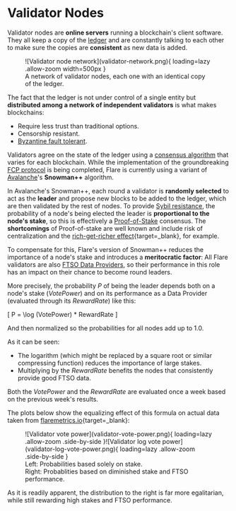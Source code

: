 # Validator Nodes

Validator nodes are **online servers** running a blockchain's client software. They all keep a copy of the [ledger](glossary.md#ledger) and are constantly talking to each other to make sure the copies are **consistent** as new data is added.

<figure markdown>
  ![Validator node network](validator-network.png){ loading=lazy .allow-zoom width=500px }
  <figcaption>A network of validator nodes, each one with an identical copy of the ledger.</figcaption>
</figure>

The fact that the ledger is not under control of a single entity but **distributed among a network of independent validators** is what makes blockchains:

- Require less trust than traditional options.
- Censorship resistant.
- [Byzantine fault tolerant](glossary.md#byzantine_fault_tolerance).

Validators agree on the state of the ledger using a [consensus algorithm](glossary.md#consensus) that varies for each blockchain. While the implementation of the groundbreaking [FCP protocol](glossary.md#fcp) is being completed, Flare is currently using a variant of [Avalanche](glossary.md#avalanche)'s **Snowman++** algorithm.

In Avalanche's Snowman++, each round a validator is **randomly selected** to act as the **leader** and propose new blocks to be added to the ledger, which are then validated by the rest of nodes. To provide [Sybil resistance](glossary.md#sybil_resistance), the probability of a node's being elected the leader is **proportional to the node's stake**, so this is effectively a [Proof-of-Stake](glossary.md#proof_of_stake) consensus. The **shortcomings** of Proof-of-stake are well known and include risk of centralization and the [rich-get-richer effect](https://en.wikipedia.org/wiki/Matthew_effect){target=_blank}, for example.

To compensate for this, Flare's version of Snowman++ reduces the importance of a node's stake and introduces a **meritocratic factor**: All Flare validators are also [FTSO Data Providers](glossary.md#data_provider), so their performance in this role has an impact on their chance to become round leaders.

More precisely, the probability $P$ of being the leader depends both on a node's stake ($VotePower$) and on its performance as a Data Provider (evaluated through its $RewardRate$) like this:

\[
P = \log (VotePower) * RewardRate
\]

And then normalized so the probabilities for all nodes add up to $1.0$.

As it can be seen:

- The logarithm (which might be replaced by a square root or similar compressing function) reduces the importance of large stakes.
- Multiplying by the $RewardRate$ benefits the nodes that consistently provide good FTSO data.

Both the $VotePower$ and the $RewardRate$ are evaluated once a week based on the previous week's results.

The plots below show the equalizing effect of this formula on actual data taken from [flaremetrics.io](https://flaremetrics.io/){target=_blank}:

<figure markdown>
  ![Validator vote power](validator-vote-power.png){ loading=lazy .allow-zoom .side-by-side }![Validator log vote power](validator-log-vote-power.png){ loading=lazy .allow-zoom .side-by-side }
  <figcaption>Left: Probabilities based solely on stake.<br/>Right: Probablities based on diminished stake and FTSO performance.</figcaption>
</figure>

As it is readily apparent, the distribution to the right is far more egalitarian, while still rewarding high stakes and FTSO performance.